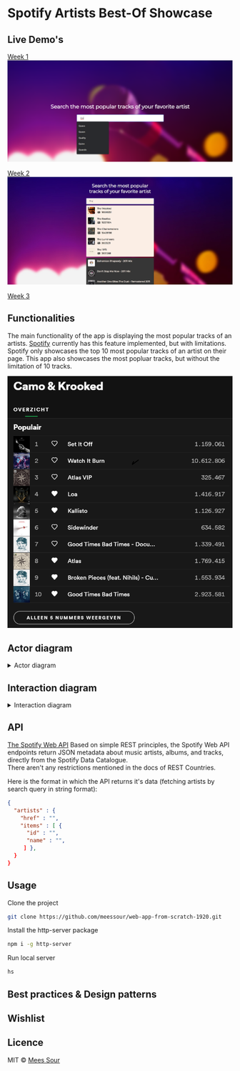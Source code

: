 # Spotify Artists Best-Of Showcase
## Live Demo's

[Week 1](https://meessour.github.io/web-app-from-scratch-1920/week-1/)
![Preview](./img/website-preview-week-1.png)

[Week 2](https://meessour.github.io/web-app-from-scratch-1920/week-2/)
![Preview](./img/website-preview-week-2.png)

[Week 3](https://meessour.github.io/web-app-from-scratch-1920/week-3/)

## Functionalities

The main functionality of the app is displaying the most popular tracks of an artists. [Spotify](https://www.spotify.com/) currently has this feature implemented, but with limitations. Spotify only showcases the top 10 most popular tracks of an artist on their page. This app also showcases the most popluar tracks, but without the limitation of 10 tracks.

![Overview](./img/camo_krooked_most_popluar.png)

## Actor diagram
 
<details>
<summary>Actor diagram</summary>

![Actor diagram](../)
</details>

## Interaction diagram
 
<details>
<summary>Interaction diagram</summary>

![Interaction diagram](./img/interaction-diagram.png)
</details>

## API

[The Spotify Web API](https://developer.spotify.com/documentation/web-api/) Based on simple REST principles, the Spotify Web API endpoints return JSON metadata about music artists, albums, and tracks, directly from the Spotify Data Catalogue.
<br/>
There aren't any restrictions mentioned in the docs of REST Countries.

Here is the format in which the API returns it's data (fetching artists by search query in string format):
```json
{
  "artists" : {
    "href" : "",
    "items" : [ {
      "id" : "",
      "name" : "",
     ] },
  }
}
```

## Usage

Clone the project
```bash
git clone https://github.com/meessour/web-app-from-scratch-1920.git
```

Install the http-server package
```bash
npm i -g http-server
```

Run local server
```bash
hs
```

## Best practices & Design patterns

## Wishlist

## Licence
MIT © [Mees Sour](https://github.com/meessour)
